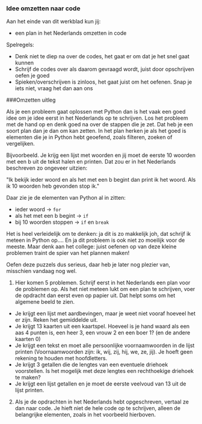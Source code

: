 ### Idee omzetten naar code

Aan het einde van dit werkblad kun jij:

- een plan in het Nederlands omzetten in code

Spelregels:

- Denk niet te diep na over de codes, het gaat er om dat je het snel gaat kunnen
- Schrijf de codes over als daarom gevraagd wordt, juist door opschrijven oefen je goed
- Spieken/overschrijven is zinloos, het gaat juist om het oefenen. Snap je iets niet, vraag het dan aan ons

###Omzetten uitleg

Als je een probleem gaat oplossen met Python dan is het vaak een goed idee om je idee eerst in het Nederlands op te schrijven. Los het probleem met de hand op en denk goed na over de stappen die je zet. Dat heb je een soort plan dan je dan om kan zetten. In het plan herken je als het goed is elementen die je in Python hebt geoefend, zoals filteren, zoeken of vergelijken.

Bijvoorbeeld. Je krijg een lijst met woorden en jij moet de eerste 10 woorden met een b uit de tekst halen en printen. Dat zou er in het Nederlands beschreven zo ongeveer uitzien:

"Ik bekijk ieder woord en als het met een b begint dan print ik het woord. Als ik 10 woorden heb gevonden stop ik."

Daar zie je de elementen van Python al in zitten:

* ieder woord -> `for` 
* als het met een b begint -> `if`
* bij 10 woorden stoppen -> `if` en `break`

Het is heel verleidelijk om te denken: ja dit is zo makkelijk joh, dat schrijf ik meteen in Python op…. En ja dit probleem is ook niet zo moeilijk voor de meeste. Maar denk aan het college: juist oefenen op van deze kleine problemen traint de spier van het plannen maken!

Oefen deze puzzels dus serieus, daar heb je later nog plezier van, misschien vandaag nog wel.

1) Hier komen 5 problemen. Schrijf eerst in het Nederlands een plan voor de problemen op. Als het niet meteen lukt om een plan te schrijven, voer de opdracht dan eerst even op papier uit. Dat helpt soms om het algemene beeld te zien.

* Je krijgt een lijst met aardbevingen, maar je weet niet vooraf hoeveel het er zijn. Reken het gemiddelde uit. 
* Je krijgt 13 kaarten uit een kaartspel. Hoeveel is je hand waard als een aas 4 punten is, een heer 3, een vrouw 2 en een boer 1? (en de andere kaarten 0)
* Je krijgt een tekst en moet alle persoonlijke voornaamwoorden in de lijst printen (Voornaamwoorden zijn: ik, wij, zij, hij, we, ze, jij). Je hoeft geen rekening te houden met hoofdletters.
* Je krijgt 3 getallen die de lengtes van een eventuele driehoek voorstellen. Is het mogelijk met deze lengtes een rechthoekige driehoek te maken? 
* Je krijgt een lijst getallen en je moet de eerste veelvoud van 13 uit de lijst printen.

2) Als je de opdrachten in het Nederlands hebt opgeschreven, vertaal ze dan naar code. Je hieft niet de hele code op te schrijven, alleen de belangrijke elementen, zoals in het voorbeeld hierboven.